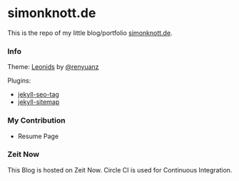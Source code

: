 # simonknott.de
This is the repo of my little blog/portfolio [simonknott.de](https://simonknott.de).

### Info
Theme: [Leonids](http://renyuanz.github.io/leonids) by [@renyuanz](http://github.com/renyuanz)

Plugins:
- [jekyll-seo-tag](https://github.com/jekyll/jekyll-seo-tag)
- [jekyll-sitemap](https://github.com/jekyll/jekyll-sitemap)

### My Contribution
- Resume Page

### Zeit Now
This Blog is hosted on Zeit Now. Circle CI is used for Continuous Integration.
